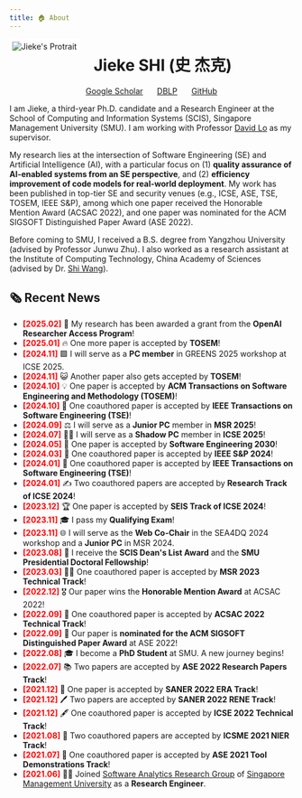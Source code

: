 ```yaml
---
title: 🏠 About
---
```


[<img src="images/photo_compressed.jpeg" style="max-width:35%;min-width:40px;float:left;border: 5px solid white; margin-right: 25px; margin-bottom: 10px;" alt="Jieke's Protrait" />](https://jiekeshi.github.io/)

# Jieke SHI (史 杰克)

<div style="display: flex; justify-content: center; align-items: center;">
  <!-- Google Scholar Icon and Link -->
  <div style="margin-right: 25px;">
    <i class="fas fa-graduation-cap" style="color: #1f4e9a;"></i>
    <a href="https://scholar.google.com/citations?hl=en&user=wIbgZVoAAAAJ" target="_blank">Google Scholar</a>
  </div>

  <!-- DBLP Icon and Link -->
  <div style="margin-right: 25px;">
    <i class="fas fa-book" style="color: #1f4e9a;"></i>
    <a href="https://dblp.uni-trier.de/pid/246/7302.html" target="_blank">DBLP</a>
  </div>

<div>
    <i class="fab fa-github" style="color: #1f4e9a;"></i>
    <a href="https://github.com/jiekeshi" target="_blank">GitHub</a>
  </div>
</div>

I am Jieke, a third-year Ph.D. candidate and a Research Engineer at the School of Computing and Information Systems (SCIS), Singapore Management University (SMU). I am working with Professor [David Lo](http://www.mysmu.edu/faculty/davidlo/) as my supervisor.

My research lies at the intersection of Software Engineering (SE) and Artificial Intelligence (AI), with a particular focus on (1) **quality assurance of AI-enabled systems from an SE perspective**, and (2) **efficiency improvement of code models for real-world deployment**. My work has been published in top-tier SE and security venues (e.g., ICSE, ASE, TSE, TOSEM, IEEE S&P), among which one paper received the Honorable Mention Award (ACSAC 2022), and one paper was nominated for the ACM SIGSOFT Distinguished Paper Award (ASE 2022).

Before coming to SMU, I received a B.S. degree from Yangzhou University (advised by Professor Junwu Zhu). I also worked as a research assistant at the Institute of Computing Technology, China Academy of Sciences (advised by Dr. [Shi Wang](https://ictkc.github.io/)).

## 🗞️ Recent News

- **<font color="#FF0000">[2025.02]</font>** 🤑 My research has been awarded a grant from the **OpenAI Researcher Access Program**!
- **<font color="#FF0000">[2025.01]</font>** 🔥 One more paper is accepted by **TOSEM**!
- **<font color="#FF0000">[2024.11]</font>** 🟩 I will serve as a **PC member** in GREENS 2025 workshop at ICSE 2025.
- **<font color="#FF0000">[2024.11]</font>** 😺 Another paper also gets accepted by **TOSEM**!
- **<font color="#FF0000">[2024.10]</font>** 💡 One paper is accepted by **ACM Transactions on Software Engineering and Methodology (TOSEM)**!
- **<font color="#FF0000">[2024.10]</font>** 📝 One coauthored paper is accepted by **IEEE Transactions on Software Engineering (TSE)**!
- **<font color="#FF0000">[2024.09]</font>** ⚖️ I will serve as a **Junior PC** member in **MSR 2025**!
- **<font color="#FF0000">[2024.07]</font>** 😶‍🌫️ I will serve as a **Shadow PC** member in **ICSE 2025**!
- **<font color="#FF0000">[2024.05]</font>** 📜 One paper is accepted by **Software Engineering 2030**!
- **<font color="#FF0000">[2024.03]</font>** 🎉 One coauthored paper is accepted by **IEEE S&P 2024**!
- **<font color="#FF0000">[2024.01]</font>** 📝 One coauthored paper is accepted by **IEEE Transactions on Software Engineering (TSE)**!
- **<font color="#FF0000">[2024.01]</font>** ✍️ Two coauthored papers are accepted by **Research Track of ICSE 2024**!
- **<font color="#FF0000">[2023.12]</font>** 🏆 One paper is accepted by **SEIS Track of ICSE 2024**!
- **<font color="#FF0000">[2023.11]</font>** 🎓 I pass my **Qualifying Exam**!
- **<font color="#FF0000">[2023.11]</font>** 🌐 I will serve as the **Web Co-Chair** in the SEA4DQ 2024 workshop and a **Junior PC** in MSR 2024.
- **<font color="#FF0000">[2023.08]</font>** 🏅 I receive the **SCIS Dean's List Award** and the **SMU Presidential Doctoral Fellowship**!
- **<font color="#FF0000">[2023.03]</font>** 🧑‍🔬 One coauthored paper is accepted by **MSR 2023 Technical Track**!
- **<font color="#FF0000">[2022.12]</font>** 🎖️ Our paper wins the **Honorable Mention Award** at ACSAC 2022!
- **<font color="#FF0000">[2022.09]</font>** 📝 One coauthored paper is accepted by **ACSAC 2022 Technical Track**!
- **<font color="#FF0000">[2022.09]</font>** 🌟 Our paper is **nominated for the ACM SIGSOFT Distinguished Paper Award** at ASE 2022!
- **<font color="#FF0000">[2022.08]</font>** 🎓 I become a **PhD Student** at SMU. A new journey begins!
- **<font color="#FF0000">[2022.07]</font>** 📚 Two papers are accepted by **ASE 2022 Research Papers Track**!
- **<font color="#FF0000">[2021.12]</font>** 📝 One paper is accepted by **SANER 2022 ERA Track**!
- **<font color="#FF0000">[2021.12]</font>** 🖊️ Two papers are accepted by **SANER 2022 RENE Track**!
- **<font color="#FF0000">[2021.12]</font>** 🖋️ One coauthored paper is accepted by **ICSE 2022 Technical Track**!
- **<font color="#FF0000">[2021.08]</font>** 📑 Two coauthored papers are accepted by **ICSME 2021 NIER Track**!
- **<font color="#FF0000">[2021.07]</font>** 🔧 One coauthored paper is accepted by **ASE 2021 Tool Demonstrations Track**!
- **<font color="#FF0000">[2021.06]</font>** 👨‍💻 Joined [Software Analytics Research Group](https://soarsmu.github.io/) of [Singapore Management University](https://www.smu.edu.sg/) as a **Research Engineer**.